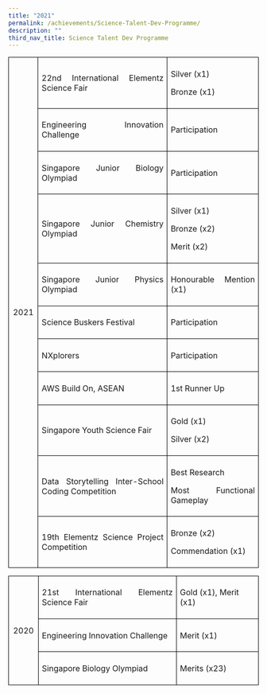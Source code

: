 ```yaml
---
title: "2021"
permalink: /achievements/Science-Talent-Dev-Programme/
description: ""
third_nav_title: Science Talent Dev Programme
---
```

     
<table style="border-collapse:collapse;mso-table-layout-alt:fixed;border:none;
 mso-border-alt:solid black 1.0pt;mso-yfti-tbllook:1536;mso-padding-alt:0in 5.4pt 0in 5.4pt;
 mso-border-insideh:1.0pt solid black;mso-border-insidev:1.0pt solid black" width="624" cellpadding="0" cellspacing="0" border="1" class="MsoNormalTable"><tbody><tr style="mso-yfti-irow:0;mso-yfti-firstrow:yes;height:21.0pt"><td style="width:.5in;border:solid black 1.0pt;
  padding:5.0pt 5.0pt 5.0pt 5.0pt;height:21.0pt" rowspan="11" width="48"><p style="text-align:center;line-height:normal;
  mso-pagination:none" align="center" class="MsoNormal"><span lang="EN">2021</span></p></td><td style="width:273.0pt;border:solid black 1.0pt;border-left:none;
  mso-border-left-alt:solid black 1.0pt;padding:5.0pt 5.0pt 5.0pt 5.0pt;
  height:21.0pt" width="364"><p style="text-align:justify;line-height:normal;mso-pagination:
  none" class="MsoNormal"><span lang="EN">22nd International Elementz Science Fair</span></p></td><td style="width:159.0pt;border:solid black 1.0pt;border-left:none;
  mso-border-left-alt:solid black 1.0pt;padding:5.0pt 5.0pt 5.0pt 5.0pt;
  height:21.0pt" width="212"><p style="line-height:normal;mso-pagination:none" class="MsoNormal"><span lang="EN">Silver (x1)</span></p><p style="line-height:normal;mso-pagination:none" class="MsoNormal"><span lang="EN">Bronze (x1)</span></p></td></tr><tr style="mso-yfti-irow:1;height:21.0pt"><td style="width:273.0pt;border-top:none;border-left:none;
  border-bottom:solid black 1.0pt;border-right:solid black 1.0pt;mso-border-top-alt:
  solid black 1.0pt;mso-border-left-alt:solid black 1.0pt;padding:5.0pt 5.0pt 5.0pt 5.0pt;
  height:21.0pt" width="364"><p style="text-align:justify;line-height:normal;mso-pagination:
  none" class="MsoNormal"><span lang="EN">Engineering Innovation Challenge</span></p></td><td style="width:159.0pt;border-top:none;border-left:none;
  border-bottom:solid black 1.0pt;border-right:solid black 1.0pt;mso-border-top-alt:
  solid black 1.0pt;mso-border-left-alt:solid black 1.0pt;padding:5.0pt 5.0pt 5.0pt 5.0pt;
  height:21.0pt" width="212"><p style="line-height:normal;mso-pagination:none" class="MsoNormal"><span lang="EN">Participation</span></p></td></tr><tr style="mso-yfti-irow:2;height:21.0pt"><td style="width:273.0pt;border-top:none;border-left:none;
  border-bottom:solid black 1.0pt;border-right:solid black 1.0pt;mso-border-top-alt:
  solid black 1.0pt;mso-border-left-alt:solid black 1.0pt;padding:5.0pt 5.0pt 5.0pt 5.0pt;
  height:21.0pt" width="364"><p style="text-align:justify;line-height:normal;mso-pagination:
  none" class="MsoNormal"><span lang="EN">Singapore Junior Biology Olympiad</span></p></td><td style="width:159.0pt;border-top:none;border-left:none;
  border-bottom:solid black 1.0pt;border-right:solid black 1.0pt;mso-border-top-alt:
  solid black 1.0pt;mso-border-left-alt:solid black 1.0pt;padding:5.0pt 5.0pt 5.0pt 5.0pt;
  height:21.0pt" width="212"><p style="line-height:normal;mso-pagination:none" class="MsoNormal"><span lang="EN">Participation</span></p></td></tr><tr style="mso-yfti-irow:3;height:27.5pt"><td style="width:273.0pt;border-top:none;border-left:none;
  border-bottom:solid black 1.0pt;border-right:solid black 1.0pt;mso-border-top-alt:
  solid black 1.0pt;mso-border-left-alt:solid black 1.0pt;padding:5.0pt 5.0pt 5.0pt 5.0pt;
  height:27.5pt" width="364"><p style="text-align:justify;line-height:normal;mso-pagination:
  none" class="MsoNormal"><span lang="EN">Singapore Junior Chemistry Olympiad</span></p></td><td style="width:159.0pt;border-top:none;border-left:none;
  border-bottom:solid black 1.0pt;border-right:solid black 1.0pt;mso-border-top-alt:
  solid black 1.0pt;mso-border-left-alt:solid black 1.0pt;padding:5.0pt 5.0pt 5.0pt 5.0pt;
  height:27.5pt" width="212"><p style="text-align:justify;line-height:normal;mso-pagination:
  none" class="MsoNormal"><span lang="EN">Silver (x1)</span></p><p style="text-align:justify;line-height:normal;mso-pagination:
  none" class="MsoNormal"><span lang="EN">Bronze (x2)</span></p><p style="text-align:justify;line-height:normal;mso-pagination:
  none" class="MsoNormal"><span lang="EN">Merit (x2)</span></p></td></tr><tr style="mso-yfti-irow:4;height:27.5pt"><td style="width:273.0pt;border-top:none;border-left:none;
  border-bottom:solid black 1.0pt;border-right:solid black 1.0pt;mso-border-top-alt:
  solid black 1.0pt;mso-border-left-alt:solid black 1.0pt;padding:5.0pt 5.0pt 5.0pt 5.0pt;
  height:27.5pt" width="364"><p style="text-align:justify;line-height:normal;mso-pagination:
  none" class="MsoNormal"><span lang="EN">Singapore Junior Physics Olympiad</span></p></td><td style="width:159.0pt;border-top:none;border-left:none;
  border-bottom:solid black 1.0pt;border-right:solid black 1.0pt;mso-border-top-alt:
  solid black 1.0pt;mso-border-left-alt:solid black 1.0pt;padding:5.0pt 5.0pt 5.0pt 5.0pt;
  height:27.5pt" width="212"><p style="text-align:justify;line-height:normal;mso-pagination:
  none" class="MsoNormal"><span lang="EN">Honourable Mention (x1)</span></p></td></tr><tr style="mso-yfti-irow:5;height:27.5pt"><td style="width:273.0pt;border-top:none;border-left:none;
  border-bottom:solid black 1.0pt;border-right:solid black 1.0pt;mso-border-top-alt:
  solid black 1.0pt;mso-border-left-alt:solid black 1.0pt;padding:5.0pt 5.0pt 5.0pt 5.0pt;
  height:27.5pt" width="364"><p style="text-align:justify;line-height:normal;mso-pagination:
  none" class="MsoNormal"><span lang="EN">Science Buskers Festival</span></p></td><td style="width:159.0pt;border-top:none;border-left:none;
  border-bottom:solid black 1.0pt;border-right:solid black 1.0pt;mso-border-top-alt:
  solid black 1.0pt;mso-border-left-alt:solid black 1.0pt;padding:5.0pt 5.0pt 5.0pt 5.0pt;
  height:27.5pt" width="212"><p style="text-align:justify;line-height:normal;mso-pagination:
  none" class="MsoNormal"><span lang="EN">Participation</span></p></td></tr><tr style="mso-yfti-irow:6;height:27.5pt"><td style="width:273.0pt;border-top:none;border-left:none;
  border-bottom:solid black 1.0pt;border-right:solid black 1.0pt;mso-border-top-alt:
  solid black 1.0pt;mso-border-left-alt:solid black 1.0pt;padding:5.0pt 5.0pt 5.0pt 5.0pt;
  height:27.5pt" width="364"><p style="text-align:justify;line-height:normal;mso-pagination:
  none" class="MsoNormal"><span lang="EN">NXplorers</span></p></td><td style="width:159.0pt;border-top:none;border-left:none;
  border-bottom:solid black 1.0pt;border-right:solid black 1.0pt;mso-border-top-alt:
  solid black 1.0pt;mso-border-left-alt:solid black 1.0pt;padding:5.0pt 5.0pt 5.0pt 5.0pt;
  height:27.5pt" width="212"><p style="text-align:justify;line-height:normal;mso-pagination:
  none" class="MsoNormal"><span lang="EN">Participation</span></p></td></tr><tr style="mso-yfti-irow:7;height:27.5pt"><td style="width:273.0pt;border-top:none;border-left:none;
  border-bottom:solid black 1.0pt;border-right:solid black 1.0pt;mso-border-top-alt:
  solid black 1.0pt;mso-border-left-alt:solid black 1.0pt;padding:5.0pt 5.0pt 5.0pt 5.0pt;
  height:27.5pt" width="364"><p style="text-align:justify;line-height:normal;mso-pagination:
  none" class="MsoNormal"><span lang="EN">AWS Build On, ASEAN</span></p></td><td style="width:159.0pt;border-top:none;border-left:none;
  border-bottom:solid black 1.0pt;border-right:solid black 1.0pt;mso-border-top-alt:
  solid black 1.0pt;mso-border-left-alt:solid black 1.0pt;padding:5.0pt 5.0pt 5.0pt 5.0pt;
  height:27.5pt" width="212"><p style="text-align:justify;line-height:normal;mso-pagination:
  none" class="MsoNormal"><span lang="EN">1st Runner Up</span></p></td></tr><tr style="mso-yfti-irow:8;height:27.5pt"><td style="width:273.0pt;border-top:none;border-left:none;
  border-bottom:solid black 1.0pt;border-right:solid black 1.0pt;mso-border-top-alt:
  solid black 1.0pt;mso-border-left-alt:solid black 1.0pt;padding:5.0pt 5.0pt 5.0pt 5.0pt;
  height:27.5pt" width="364"><p style="text-align:justify;line-height:normal;mso-pagination:
  none" class="MsoNormal"><span lang="EN">Singapore Youth Science Fair</span></p></td><td style="width:159.0pt;border-top:none;border-left:none;
  border-bottom:solid black 1.0pt;border-right:solid black 1.0pt;mso-border-top-alt:
  solid black 1.0pt;mso-border-left-alt:solid black 1.0pt;padding:5.0pt 5.0pt 5.0pt 5.0pt;
  height:27.5pt" width="212"><p style="text-align:justify;line-height:normal;mso-pagination:
  none" class="MsoNormal"><span lang="EN">Gold (x1)</span></p><p style="text-align:justify;line-height:normal;mso-pagination:
  none" class="MsoNormal"><span lang="EN">Silver (x2)</span></p></td></tr><tr style="mso-yfti-irow:9;height:27.5pt"><td style="width:273.0pt;border-top:none;border-left:none;
  border-bottom:solid black 1.0pt;border-right:solid black 1.0pt;mso-border-top-alt:
  solid black 1.0pt;mso-border-left-alt:solid black 1.0pt;padding:5.0pt 5.0pt 5.0pt 5.0pt;
  height:27.5pt" width="364"><p style="text-align:justify;line-height:normal;mso-pagination:
  none" class="MsoNormal"><span lang="EN">Data Storytelling Inter-School Coding Competition</span></p></td><td style="width:159.0pt;border-top:none;border-left:none;
  border-bottom:solid black 1.0pt;border-right:solid black 1.0pt;mso-border-top-alt:
  solid black 1.0pt;mso-border-left-alt:solid black 1.0pt;padding:5.0pt 5.0pt 5.0pt 5.0pt;
  height:27.5pt" width="212"><p style="text-align:justify;line-height:normal;mso-pagination:
  none" class="MsoNormal"><span lang="EN">Best Research</span></p><p style="text-align:justify;line-height:normal;mso-pagination:
  none" class="MsoNormal"><span lang="EN">Most Functional Gameplay</span></p></td></tr><tr style="mso-yfti-irow:10;mso-yfti-lastrow:yes;height:27.5pt"><td style="width:273.0pt;border-top:none;border-left:none;
  border-bottom:solid black 1.0pt;border-right:solid black 1.0pt;mso-border-top-alt:
  solid black 1.0pt;mso-border-left-alt:solid black 1.0pt;padding:5.0pt 5.0pt 5.0pt 5.0pt;
  height:27.5pt" width="364"><p style="text-align:justify;line-height:normal;mso-pagination:
  none" class="MsoNormal"><span lang="EN">19th Elementz Science Project Competition</span></p></td><td style="width:159.0pt;border-top:none;border-left:none;
  border-bottom:solid black 1.0pt;border-right:solid black 1.0pt;mso-border-top-alt:
  solid black 1.0pt;mso-border-left-alt:solid black 1.0pt;padding:5.0pt 5.0pt 5.0pt 5.0pt;
  height:27.5pt" width="212"><p style="text-align:justify;line-height:normal;mso-pagination:
  none" class="MsoNormal"><span lang="EN">Bronze (x2)</span></p><p style="text-align:justify;line-height:normal;mso-pagination:
  none" class="MsoNormal"><span lang="EN">Commendation (x1)</span></p></td></tr></tbody></table>

<table style="border-collapse:collapse;mso-table-layout-alt:fixed;border:none;
 mso-border-alt:solid black 1.0pt;mso-yfti-tbllook:1536;mso-padding-alt:0in 5.4pt 0in 5.4pt;
 mso-border-insideh:1.0pt solid black;mso-border-insidev:1.0pt solid black" width="624" cellpadding="0" cellspacing="0" border="1" class="MsoNormalTable"><tbody><tr style="mso-yfti-irow:0;mso-yfti-firstrow:yes;height:21.0pt"><td style="width:.5in;border:solid black 1.0pt;padding:
  5.0pt 5.0pt 5.0pt 5.0pt;height:21.0pt" rowspan="3" width="48"><p style="text-align:center;line-height:normal;
  mso-pagination:none;border:none;mso-padding-alt:31.0pt 31.0pt 31.0pt 31.0pt;
  mso-border-shadow:yes" align="center" class="MsoNormal"><span lang="EN">2020</span></p></td><td style="width:273.0pt;border:solid black 1.0pt;border-left:none;
  mso-border-left-alt:solid black 1.0pt;padding:5.0pt 5.0pt 5.0pt 5.0pt;
  height:21.0pt" width="364"><p style="text-align:justify;line-height:normal;mso-pagination:
  none" class="MsoNormal"><span lang="EN">21st International Elementz Science Fair</span></p></td><td style="width:159.0pt;border:solid black 1.0pt;border-left:none;
  mso-border-left-alt:solid black 1.0pt;padding:5.0pt 5.0pt 5.0pt 5.0pt;
  height:21.0pt" width="212"><p style="line-height:normal;mso-pagination:none;border:none;
  mso-padding-alt:31.0pt 31.0pt 31.0pt 31.0pt;mso-border-shadow:yes" class="MsoNormal"><span lang="EN">Gold (x1), Merit (x1)</span></p></td></tr><tr style="mso-yfti-irow:1;height:21.0pt"><td style="width:273.0pt;border-top:none;border-left:none;
  border-bottom:solid black 1.0pt;border-right:solid black 1.0pt;mso-border-top-alt:
  solid black 1.0pt;mso-border-left-alt:solid black 1.0pt;padding:5.0pt 5.0pt 5.0pt 5.0pt;
  height:21.0pt" width="364"><p style="text-align:justify;line-height:normal;mso-pagination:
  none" class="MsoNormal"><span lang="EN">Engineering Innovation Challenge</span></p></td><td style="width:159.0pt;border-top:none;border-left:none;
  border-bottom:solid black 1.0pt;border-right:solid black 1.0pt;mso-border-top-alt:
  solid black 1.0pt;mso-border-left-alt:solid black 1.0pt;padding:5.0pt 5.0pt 5.0pt 5.0pt;
  height:21.0pt" width="212"><p style="line-height:normal;mso-pagination:none;border:none;
  mso-padding-alt:31.0pt 31.0pt 31.0pt 31.0pt;mso-border-shadow:yes" class="MsoNormal"><span lang="EN">Merit (x1)</span></p></td></tr><tr style="mso-yfti-irow:2;mso-yfti-lastrow:yes;height:21.0pt"><td style="width:273.0pt;border-top:none;border-left:none;
  border-bottom:solid black 1.0pt;border-right:solid black 1.0pt;mso-border-top-alt:
  solid black 1.0pt;mso-border-left-alt:solid black 1.0pt;padding:5.0pt 5.0pt 5.0pt 5.0pt;
  height:21.0pt" width="364"><p style="text-align:justify;line-height:normal;mso-pagination:
  none" class="MsoNormal"><span lang="EN">Singapore Biology Olympiad</span></p></td><td style="width:159.0pt;border-top:none;border-left:none;
  border-bottom:solid black 1.0pt;border-right:solid black 1.0pt;mso-border-top-alt:
  solid black 1.0pt;mso-border-left-alt:solid black 1.0pt;padding:5.0pt 5.0pt 5.0pt 5.0pt;
  height:21.0pt" width="212"><p style="line-height:normal;mso-pagination:none;border:none;
  mso-padding-alt:31.0pt 31.0pt 31.0pt 31.0pt;mso-border-shadow:yes" class="MsoNormal"><span lang="EN">Merits (x23)</span></p></td></tr></tbody></table>